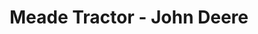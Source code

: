 ---
title: "Meade Tractor - John Deere"
url: /shelbyville/meade-tractor-john-deere/
shop: Landwirtschaftlich
---